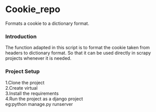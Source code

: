 # Cookie_repo
Formats a cookie to a dictionary format.
<h3>Introduction</h3>
The function adapted in this script is to format the cookie taken from headers to dictionary format. So that it can be used directly in scrapy projects whenever it is needed.
<h3>Project Setup</h3>
1.Clone the project</br>
2.Create virtual </br>
3.Install the requirements</br>
4.Run the project as a django project</br> 
eg:python manage.py runserver
